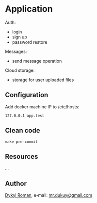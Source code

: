 Application
=======

Auth:
 - login
 - sign up
 - password restore
 
Messages:
 - send message operation
 
Cloud storage:
 - storage for user uploaded files

## Configuration

Add docker machine IP to /etc/hosts:  

```
127.0.0.1 app.test
```

## Clean code

```
make pre-commit
```

## Resources

...

## Author
[Dykyi Roman](https://www.linkedin.com/in/roman-dykyi-43428543/), e-mail: [mr.dukuy@gmail.com](mailto:mr.dukuy@gmail.com)
